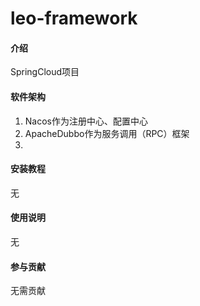 # leo-framework

#### 介绍
SpringCloud项目

#### 软件架构
1. Nacos作为注册中心、配置中心
2. ApacheDubbo作为服务调用（RPC）框架
3. 


#### 安装教程

无

#### 使用说明

无

#### 参与贡献

无需贡献

